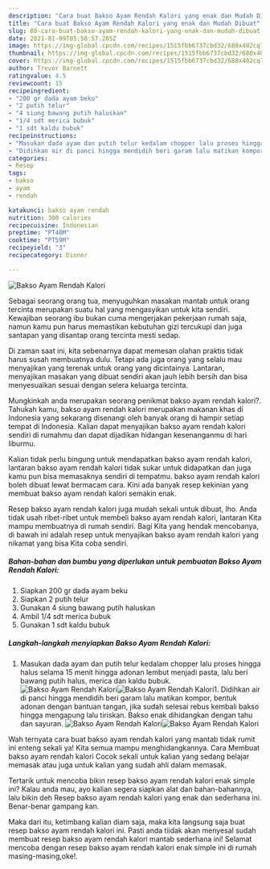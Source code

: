 ```yaml
---
description: "Cara buat Bakso Ayam Rendah Kalori yang enak dan Mudah Dibuat"
title: "Cara buat Bakso Ayam Rendah Kalori yang enak dan Mudah Dibuat"
slug: 88-cara-buat-bakso-ayam-rendah-kalori-yang-enak-dan-mudah-dibuat
date: 2021-01-09T05:50:57.205Z
image: https://img-global.cpcdn.com/recipes/1515fbb6737cbd32/680x482cq70/bakso-ayam-rendah-kalori-foto-resep-utama.jpg
thumbnail: https://img-global.cpcdn.com/recipes/1515fbb6737cbd32/680x482cq70/bakso-ayam-rendah-kalori-foto-resep-utama.jpg
cover: https://img-global.cpcdn.com/recipes/1515fbb6737cbd32/680x482cq70/bakso-ayam-rendah-kalori-foto-resep-utama.jpg
author: Trevor Barnett
ratingvalue: 4.5
reviewcount: 15
recipeingredient:
- "200 gr dada ayam beku"
- "2 putih telur"
- "4 siung bawang putih haluskan"
- "1/4 sdt merica bubuk"
- "1 sdt kaldu bubuk"
recipeinstructions:
- "Masukan dada ayam dan putih telur kedalam chopper lalu proses hingga halus selama 15 menit hingga adonan lembut menjadi pasta, lalu beri bawang putih halus, merica dan kaldu bubuk."
- "Didihkan air di panci hingga mendidih beri garam lalu matikan kompor, bentuk adonan dengan bantuan tangan, jika sudah selesai rebus kembali bakso hingga mengapung lalu tiriskan. Bakso enak dihidangkan dengan tahu dan sayuran."
categories:
- Resep
tags:
- bakso
- ayam
- rendah

katakunci: bakso ayam rendah 
nutrition: 300 calories
recipecuisine: Indonesian
preptime: "PT40M"
cooktime: "PT59M"
recipeyield: "3"
recipecategory: Dinner

---
```



![Bakso Ayam Rendah Kalori](https://img-global.cpcdn.com/recipes/1515fbb6737cbd32/680x482cq70/bakso-ayam-rendah-kalori-foto-resep-utama.jpg)

Sebagai seorang orang tua, menyuguhkan masakan mantab untuk orang tercinta merupakan suatu hal yang mengasyikan untuk kita sendiri. Kewajiban seorang ibu bukan cuma mengerjakan pekerjaan rumah saja, namun kamu pun harus memastikan kebutuhan gizi tercukupi dan juga santapan yang disantap orang tercinta mesti sedap.

Di zaman  saat ini, kita sebenarnya dapat memesan olahan praktis tidak harus susah membuatnya dulu. Tetapi ada juga orang yang selalu mau menyajikan yang terenak untuk orang yang dicintainya. Lantaran, menyajikan masakan yang dibuat sendiri akan jauh lebih bersih dan bisa menyesuaikan sesuai dengan selera keluarga tercinta. 



Mungkinkah anda merupakan seorang penikmat bakso ayam rendah kalori?. Tahukah kamu, bakso ayam rendah kalori merupakan makanan khas di Indonesia yang sekarang disenangi oleh banyak orang di hampir setiap tempat di Indonesia. Kalian dapat menyajikan bakso ayam rendah kalori sendiri di rumahmu dan dapat dijadikan hidangan kesenanganmu di hari liburmu.

Kalian tidak perlu bingung untuk mendapatkan bakso ayam rendah kalori, lantaran bakso ayam rendah kalori tidak sukar untuk didapatkan dan juga kamu pun bisa memasaknya sendiri di tempatmu. bakso ayam rendah kalori boleh dibuat lewat bermacam cara. Kini ada banyak resep kekinian yang membuat bakso ayam rendah kalori semakin enak.

Resep bakso ayam rendah kalori juga mudah sekali untuk dibuat, lho. Anda tidak usah ribet-ribet untuk membeli bakso ayam rendah kalori, lantaran Kita mampu membuatnya di rumah sendiri. Bagi Kita yang hendak mencobanya, di bawah ini adalah resep untuk menyajikan bakso ayam rendah kalori yang nikamat yang bisa Kita coba sendiri.

<!--inarticleads1-->

##### Bahan-bahan dan bumbu yang diperlukan untuk pembuatan Bakso Ayam Rendah Kalori:

1. Siapkan 200 gr dada ayam beku
1. Siapkan 2 putih telur
1. Gunakan 4 siung bawang putih haluskan
1. Ambil 1/4 sdt merica bubuk
1. Gunakan 1 sdt kaldu bubuk




<!--inarticleads2-->

##### Langkah-langkah menyiapkan Bakso Ayam Rendah Kalori:

1. Masukan dada ayam dan putih telur kedalam chopper lalu proses hingga halus selama 15 menit hingga adonan lembut menjadi pasta, lalu beri bawang putih halus, merica dan kaldu bubuk.
<img src="https://img-global.cpcdn.com/steps/d1dd3ee2bc74c08d/160x128cq70/bakso-ayam-rendah-kalori-langkah-memasak-1-foto.jpg" alt="Bakso Ayam Rendah Kalori"><img src="https://img-global.cpcdn.com/steps/11276c3dd2009f2b/160x128cq70/bakso-ayam-rendah-kalori-langkah-memasak-1-foto.jpg" alt="Bakso Ayam Rendah Kalori">1. Didihkan air di panci hingga mendidih beri garam lalu matikan kompor, bentuk adonan dengan bantuan tangan, jika sudah selesai rebus kembali bakso hingga mengapung lalu tiriskan. Bakso enak dihidangkan dengan tahu dan sayuran.
<img src="https://img-global.cpcdn.com/steps/c6cb3dfa54feeba2/160x128cq70/bakso-ayam-rendah-kalori-langkah-memasak-2-foto.jpg" alt="Bakso Ayam Rendah Kalori"><img src="https://img-global.cpcdn.com/steps/1388ef8e5feecb4c/160x128cq70/bakso-ayam-rendah-kalori-langkah-memasak-2-foto.jpg" alt="Bakso Ayam Rendah Kalori">



Wah ternyata cara buat bakso ayam rendah kalori yang mantab tidak rumit ini enteng sekali ya! Kita semua mampu menghidangkannya. Cara Membuat bakso ayam rendah kalori Cocok sekali untuk kalian yang sedang belajar memasak atau juga untuk kalian yang sudah ahli dalam memasak.

Tertarik untuk mencoba bikin resep bakso ayam rendah kalori enak simple ini? Kalau anda mau, ayo kalian segera siapkan alat dan bahan-bahannya, lalu bikin deh Resep bakso ayam rendah kalori yang enak dan sederhana ini. Benar-benar gampang kan. 

Maka dari itu, ketimbang kalian diam saja, maka kita langsung saja buat resep bakso ayam rendah kalori ini. Pasti anda tiidak akan menyesal sudah membuat resep bakso ayam rendah kalori mantab sederhana ini! Selamat mencoba dengan resep bakso ayam rendah kalori enak simple ini di rumah masing-masing,oke!.

